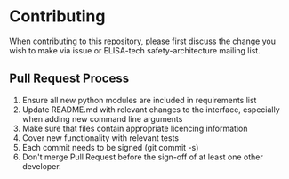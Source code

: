 # Contributing

When contributing to this repository, please first discuss the change you wish to make via issue or ELISA-tech safety-architecture mailing list.

## Pull Request Process
1. Ensure all new python modules are included in requirements list
2. Update README.md with relevant changes to the interface, especially when adding new
command line arguments
3. Make sure that files contain appropriate licencing information
4. Cover new functionality with relevant tests
5. Each commit needs to be signed (git commit -s)
6. Don't merge Pull Request before the sign-off of at least one other developer.
